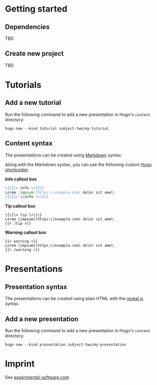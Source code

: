 # Getting started

## Dependencies

TBD

## Create new project

TBD

# Tutorials

## Add a new tutorial

Run the following command to add a new presentation in Hugo's `content` directory:

```
hugo new --kind tutorial subject-two/my-tutorial
```

## Content syntax

The presentations can be created using [Markdown](https://daringfireball.net/projects/markdown/) syntax.

Along with the Markdown syntax, you can use the following custom [Hugo shortcodes](https://gohugo.io/content-management/shortcodes):

**Info callout box**

```md
\{\{\< info \>\}\}
Lorem [impsum](https://example.com) dolor sit amet.
\{\{\< \/info \>\}\}
```

**Tip callout box**

```
\{\{\< tip \>\}\}
Lorem [impsum](https://example.com) dolor sit amet.
{{< /tip >}}
```

**Warning callout box**

```
{{< warning >}}
Lorem [impsum](https://example.com) dolor sit amet.
{{< /warning >}}
```

# Presentations

## Presentation syntax

The presentations can be created using plain HTML with the [reveal.js](https://revealjs.com/) syntax.

## Add a new presentation

Run the following command to add a new presentation in Hugo's `content` directory:

```
hugo new --kind presentation subject-two/my-presentation
```

# Imprint

See [experimental-software.com](http://notes.experimental-software.com/Impressum.html)

